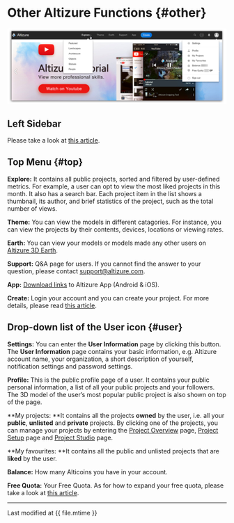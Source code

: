 # Other Altizure Functions {#other}

![](../assets/feature-menu.png)

## Left Sidebar

Please take a look at [this article](left-sidebar.md).



## Top Menu {#top}

**Explore:** It contains all public projects, sorted and filtered by user-defined metrics. For example, a user can opt to view the most liked projects in this month. It also has a search bar. Each project item in the list shows a thumbnail, its author, and brief statistics of the project, such as the total number of views.

**Theme:** You can view the models in different catagories. For instance, you can view the projects by their contents, devices, locations or viewing rates.

**Earth:** You can view your models or models made any other users on [Altizure 3D Earth](https://site.altizure.com/earth).

**Support:** Q&A page for users. If you cannot find the answer to your question, please contact support@altizure.com.

**App:** [Download links](https://www.altizure.com/mobile) to Altizure App (Android & iOS).

**Create:** Login your account and you can create your project. For more details, please read [this article](create-a-project.md).


## Drop-down list of the User icon {#user}

**Settings:** You can enter the **User Information** page by clicking this button. The **User Information** page contains your basic information, e.g. Altizure account name, your organization, a short description of yourself, notification settings and password settings.

**Profile:** This is the public profile page of a user. It contains your public personal information, a list of all your public projects and your followers. The 3D model of the user’s most popular public project is also shown on top of the page.

**My projects: **It contains all the projects **owned** by the user, i.e. all your **public**, **unlisted** and **private** projects. By clicking one of the projects, you can manage your projects by entering the [Project Overview](overview-page.md) page, [Project Setup](setup-page.md) page and [Project Studio](studio-page.md) page.

**My favourites: **It contains all the public and unlisted projects that are **liked** by the user.

**Balance:** How many Alticoins you have in your account.

**Free Quota:** Your Free Quota. As for how to expand your free quota, please take a look at [this article](upgrade-your-free-quota.md).

---

Last modified at {{ file.mtime }}

